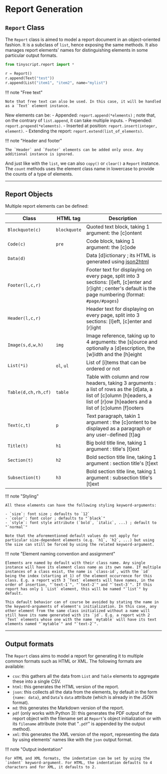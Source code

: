 # Report Generation

## `Report` Class

The `Report` class is aimed to model a report document in an object-oriented fashion. It is a subclass of `list`, hence exposing the same methods. It also manages report elements' names for distinguishing elements in some particular output formats.

```python
from tinyscript.report import *

r = Report()
r.append(Text("test"))
r.append(List("item1", "item2", name="mylist")
```

!!! note "Free text"

    Note that free text can also be used. In this case, it will be handled as a `Text` element instance.

New elements can be:
    - Appended: `report.append(*elements)` ; note that, on the contrary of `list.append`, it can take multiple inputs.
    - Prepended: `report.prepend(*elements)`.
    - Inserted at position: `report.insert(integer, element)`.
    - Extending the report: `report.extend(list_of_elements)`.

!!! note "Header and footer"
    
    The `Header` and `Footer` elements can be added only once. Any additional instance is ignored.

And just like with the `list`, we can also `copy()` or `clear()` a `Report` instance. The `count` methods uses the element class name in lowercase to provide the counts of a type of elements.

-----

## Report Objects

Multiple report elements can be defined:

**Class** | **HTML tag** | **Description**
--- | --- | ---
`Blockquote(c)` | `blockquote` | Quoted text block, taking 1 argument: the [c]ontent
`Code(c)` | `pre` | Code block, taking 1 argument: the [c]ode
`Data(d)` |  | Data [d]ictionary ; its HTML is generated using [json2html](https://pypi.org/project/json2html/)
`Footer(l,c,r)` |  | Footer text for displaying on every page, split into 3 sections: [l]eft, [c]enter and [r]ight ; center's default is the page numbering (format: `#page/#pages`)
`Header(l,c,r)` |  | Header text for displaying on every page, split into 3 sections: [l]eft, [c]enter and [r]ight
`Image(s,d,w,h)` | `img` | Image reference, taking up to 4 arguments: the [s]ource and optionally a [d]escription, the [w]idth and the [h]eight
`List(*i)` | `ol`, `ul` | List of [i]tems that can be ordered or not
`Table(d,ch,rh,cf)` | `table` | Table with column and row headers, taking 3 arguments : a list of rows as the [d]ata, a list of [c]olumn [h]eaders, a list of [r]ow [h]eaders and a list of [c]olumn [f]ooters
`Text(c,t)` | `p` | Text paragraph, takin 1 argument : the [c]ontent to be displayed as a paragraph or any user-defined [t]ag
`Title(t)` | `h1` | Big bold title line, taking 1 argument : title's [t]ext
`Section(t)` | `h2` | Bold section title line, taking 1 argument : section title's [t]ext
`Subsection(t)` | `h3` | Bold section title line, taking 1 argument : subsection title's [t]ext

!!! note "Styling"
    
    All these elements can have the following styling keyword-arguments:
    
    - `size`: font size ; defaults to `12`
    - `color`: font color ; defaults to "`black`"
    - `style`: font style attribute (`bold`, `italic`, ...) ; default to "`normal`"
    
    Note that the aforementioned default values do not apply for particular size-dependent elements (e.g. `h1`, `h2`, ...) but using the size can still be forced by using the related keyword-argument.

!!! note "Element naming convention and assignment"
    
    Elements are named by default with their class name. Any single instance will have its element class name as its own name. If multiple instances of a class exist, the name is `class-id`, with the `id` being the index (starting at 1) of the element occurrence for this class. E.g. a report with 3 `Text` elements will have names, in the order of insertion, "`text-1`", "`text-2`" and "`text-3`". If this report has only 1 `List` element, this will be named "`list`" by default.
    
    This default behavior can of course be avoided by stating the name in the keyword-arguments of element's initialization. In this case, any other element from the same class initialized without a name will still have its name generated with its `id`. E.g. a report with 2 `Text` elements whose one with the name `mytable` will have its text elements named "`mytable`" and "`text-2`".

-----

## Output formats

The `Report` class aims to model a report for generating it to multiple common formats such as HTML or XML. The following formats are available:

- `csv`: this gathers all the data from `List` and `Table` elements to aggregate these into a single CSV.
- `html`: this generates the HTML version of the report.
- `json`: this collects all the data from the elements, by default in the form `{name: data}`, and `Data`'s `data` attribute (which is already in the JSON format).
- `md`: this generates the Markdown version of the report.
- `pdf` (only works with Python 3): this generates the PDF output of the report object with the filename set at `Report`'s object initialization or with its `filename` attribute (note that "`.pdf`" is appended by the output method).
- `xml`: this generates the XML version of the report, representing the data by using elements' names like with the `json` output format.

!!! note "Output indentation"
    
    For HTML and XML formats, the indentation can be set by using the `indent` keyword-argument. For HTML, the indentation defaults to 4 characters and for XML, it defaults to 2.
